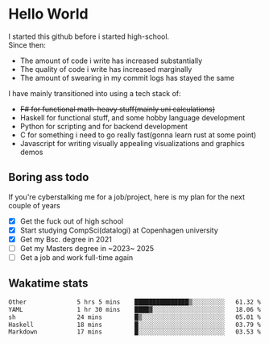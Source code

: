 # Hello World

I started this github before i started high-school.  
Since then:
- The amount of code i write has increased substantially
- The quality of code i write has increased marginally
- The amount of swearing in my commit logs has stayed the same

I have mainly transitioned into using a tech stack of:
- ~~F# for functional math-heavy stuff(mainly uni calculations)~~
- Haskell for functional stuff, and some hobby language development
- Python for scripting and for backend development
- C for something i need to go really fast(gonna learn rust at some point)
- Javascript for writing visually appealing visualizations and graphics demos

## Boring ass todo
If you're cyberstalking me for a job/project, here is my plan for the next couple of years
- [x] Get the fuck out of high school
- [x] Start studying CompSci(datalogi) at Copenhagen university
- [x] Get my Bsc. degree in 2021
- [ ] Get my Masters degree in ~2023~ 2025
- [ ] Get a job and work full-time again

## Wakatime stats
<!--START_SECTION:waka-->

```txt
Other              5 hrs 5 mins    ███████████████▒░░░░░░░░░   61.32 %
YAML               1 hr 30 mins    ████▓░░░░░░░░░░░░░░░░░░░░   18.06 %
sh                 24 mins         █▒░░░░░░░░░░░░░░░░░░░░░░░   05.01 %
Haskell            18 mins         █░░░░░░░░░░░░░░░░░░░░░░░░   03.79 %
Markdown           17 mins         █░░░░░░░░░░░░░░░░░░░░░░░░   03.53 %
```

<!--END_SECTION:waka-->
